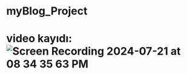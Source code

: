 # myBlog_Project
# video kayıdı: ![Screen Recording 2024-07-21 at 08 34 35 63 PM](https://github.com/user-attachments/assets/b417496e-a6b8-46ce-a3ef-8693733328ce)
